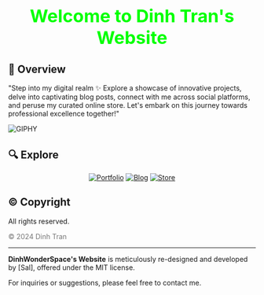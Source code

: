 <div align="center">
  <h1 id="title" style="font-size: 36px; font-weight: bold;color: #00ff00 ">Welcome to Dinh Tran's Website</h1>
</div>

## 📝 Overview
"Step into my digital realm ✨ Explore a showcase of innovative projects, delve into captivating blog posts, connect with me across social platforms, and peruse my curated online store. Let's embark on this journey towards professional excellence together!"

<div align= "center;">
    <img src="https://media.giphy.com/media/SHjOSDkKZ18qOHA5B5/giphy.gif" alt="GIPHY">
</div>

## 🔍 Explore

<p align="center">
    <a href="#"><img src="https://img.shields.io/badge/Portfolio-Home-red" alt="Portfolio"></a>
    <a href="#"><img src="https://img.shields.io/badge/Blog-Read-blue" alt="Blog"></a>
    <a href="#"><img src="https://img.shields.io/badge/Store-Shop-green" alt="Store"></a>
</p>

## © Copyright

All rights reserved.

<span style="font-size: 14px; color: #777;">&copy; 2024 Dinh Tran</span>

---

**DinhWonderSpace's Website** is meticulously re-designed and developed by [Sal], offered under the MIT license.

For inquiries or suggestions, please feel free to contact me.


